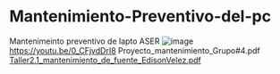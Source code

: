# Mantenimiento-Preventivo-del-pc
Mantenimeinto preventivo de lapto ASER
![image](https://github.com/EdisonVelez098/Msntenimeinto_preventivo-de-pc/assets/136014345/8b1b668f-6503-4349-b208-859f9990adc6)
https://youtu.be/0_CFjvdDrI8
Proyecto_mantenimiento_Grupo#4.pdf
[Taller2.1_mantenimiento_de_fuente_EdisonVelez.pdf](https://github.com/EdisonVelez098/Msntenimeinto_preventivo-de-pc/files/11793472/Taller2.1_mantenimiento_de_fuente_EdisonVelez.pdf)
